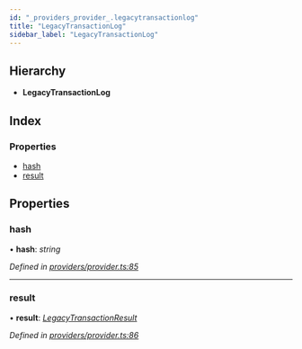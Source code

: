 ```yaml
---
id: "_providers_provider_.legacytransactionlog"
title: "LegacyTransactionLog"
sidebar_label: "LegacyTransactionLog"
---
```


## Hierarchy

* **LegacyTransactionLog**

## Index

### Properties

* [hash](_providers_provider_.legacytransactionlog.md#hash)
* [result](_providers_provider_.legacytransactionlog.md#result)

## Properties

###  hash

• **hash**: *string*

*Defined in [providers/provider.ts:85](https://github.com/nearprotocol/nearlib/blob/a23e44a/src.ts/providers/provider.ts#L85)*

___

###  result

• **result**: *[LegacyTransactionResult](_providers_provider_.legacytransactionresult.md)*

*Defined in [providers/provider.ts:86](https://github.com/nearprotocol/nearlib/blob/a23e44a/src.ts/providers/provider.ts#L86)*
